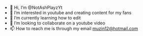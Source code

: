 - 👋 Hi, I’m @NotAshPlayzYt
- 👀 I’m interested in youtube and creating content for my fans
- 🌱 I’m currently learning how to edit
- 💞️ I’m looking to collaborate on a youtube video
- 📫 How to reach me is through my email muzin12@hotmail.com

<!---
NotAshPlayzYt/NotAshPlayzYt is a ✨ special ✨ repository because its `README.md` (this file) appears on your GitHub profile.
You can click the Preview link to take a look at your changes.
--->
